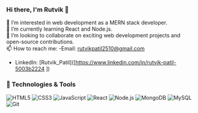 
<!---
rutvik2510/rutvik2510 is a ✨ special ✨ repository because its `README.md` (this file) appears on your GitHub profile.
You can click the Preview link to take a look at your changes.
--->
### Hi there, I'm Rutvik 👋

👀 I’m interested in web development as a MERN stack developer.  
🌱 I’m currently learning React and Node.js.  
💞️ I’m looking to collaborate on exciting web development projects and open-source contributions.  
📫 How to reach me: 
-Email: rutvikpatil2510@gmail.com
- LinkedIn: [Rutvik_Patil]([https://www.linkedin.com/in/rutvik-patil-5003b2224
])    

### 🔧 Technologies & Tools
![HTML5](https://img.shields.io/badge/-HTML5-E34F26?style=flat-square&logo=html5&logoColor=white)
![CSS3](https://img.shields.io/badge/-CSS3-1572B6?style=flat-square&logo=css3)
![JavaScript](https://img.shields.io/badge/-JavaScript-F7DF1E?style=flat-square&logo=javascript&logoColor=black)
![React](https://img.shields.io/badge/-React-61DAFB?style=flat-square&logo=react&logoColor=white)
![Node.js](https://img.shields.io/badge/-Node.js-339933?style=flat-square&logo=node-dot-js&logoColor=white)
![MongoDB](https://img.shields.io/badge/-MongoDB-47A248?style=flat-square&logo=mongodb&logoColor=white)
![MySQL](https://img.shields.io/badge/-MySQL-4479A1?style=flat-square&logo=mysql&logoColor=white)
![Git](https://img.shields.io/badge/-Git-F05032?style=flat-square&logo=git&logoColor=white)

<!--
### 🔗 Links:
- [Portfolio](https://yourportfolio.com)
-->


